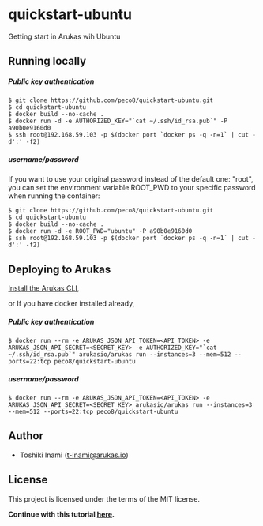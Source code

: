 # quickstart-ubuntu
Getting start in Arukas wih Ubuntu

## Running locally

##### Public key authentication
```
$ git clone https://github.com/peco8/quickstart-ubuntu.git
$ cd quickstart-ubuntu
$ docker build --no-cache .
$ docker run -d -e AUTHORIZED_KEY="`cat ~/.ssh/id_rsa.pub`" -P a90b0e9160d0
$ ssh root@192.168.59.103 -p $(docker port `docker ps -q -n=1` | cut -d':' -f2)
```

##### username/password
If you want to use your original password instead of the default one: "root", you can
set the environment variable ROOT_PWD to your specific password when running the container:
```
$ git clone https://github.com/peco8/quickstart-ubuntu.git
$ cd quickstart-ubuntu
$ docker build --no-cache .
$ docker run -d -e ROOT_PWD="ubuntu" -P a90b0e9160d0
$ ssh root@192.168.59.103 -p $(docker port `docker ps -q -n=1` | cut -d':' -f2)
```


## Deploying to Arukas

[Install the Arukas CLI](https://github.com/arukasio/cli),

or If you have docker installed already,

##### Public key authentication
```
$ docker run --rm -e ARUKAS_JSON_API_TOKEN=<API_TOKEN> -e ARUKAS_JSON_API_SECRET=<SECRET_KEY> -e AUTHORIZED_KEY="`cat ~/.ssh/id_rsa.pub`" arukasio/arukas run --instances=3 --mem=512 --ports=22:tcp peco8/quickstart-ubuntu
```
##### username/password
```
$ docker run --rm -e ARUKAS_JSON_API_TOKEN=<API_TOKEN> -e ARUKAS_JSON_API_SECRET=<SECRET_KEY> arukasio/arukas run --instances=3 --mem=512 --ports=22:tcp peco8/quickstart-ubuntu
```

## Author

* Toshiki Inami (<t-inami@arukas.io>)

## License

This project is licensed under the terms of the MIT license.

**Continue with this tutorial [here](/).**
